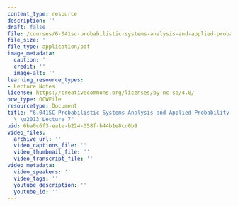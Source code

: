 ```yaml
---
content_type: resource
description: ''
draft: false
file: /courses/6-041sc-probabilistic-systems-analysis-and-applied-probability-fall-2013/6ba0c6f3ea1eb224358fb44b1e8cc0b9_MIT6_041SCF13_lec07_300k.mp4.pdf
file_size: ''
file_type: application/pdf
image_metadata:
  caption: ''
  credit: ''
  image-alt: ''
learning_resource_types:
- Lecture Notes
license: https://creativecommons.org/licenses/by-nc-sa/4.0/
ocw_type: OCWFile
resourcetype: Document
title: "6.041SC Probabilistic Systems Analysis and Applied Probability, Fall 2013Transcript\
  \ \u2013 Lecture 7"
uid: 6ba0c6f3-ea1e-b224-358f-b44b1e8cc0b9
video_files:
  archive_url: ''
  video_captions_file: ''
  video_thumbnail_file: ''
  video_transcript_file: ''
video_metadata:
  video_speakers: ''
  video_tags: ''
  youtube_description: ''
  youtube_id: ''
---
```

